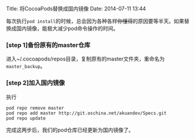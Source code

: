 Title: 将CocoaPods替换成国内镜像
Date: 2014-07-11 13:44

每次执行`pod install`的时候，总会因为各种各样~~你懂得~~的原因要等半天。如果替换成国内镜像，能极大减少pod命令操作的时间。

### [step 1]备份原有的master仓库
进入~/.cocoapods/repos目录，复制原有的master文件夹，重命名为`master_backup`。

### [step 2]加入国内镜像
执行

```
pod repo remove master
pod repo add master http://git.oschina.net/akuandev/Specs.git
pod repo update
```

完成这两步后，我们的pod仓库已经更新为国内镜像了。